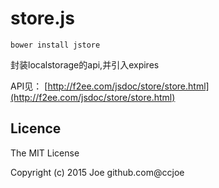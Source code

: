 # store.js
```
bower install jstore
```

封装localstorage的api,并引入expires

API见： [http://f2ee.com/jsdoc/store/store.html](http://f2ee.com/jsdoc/store/store.html)


## Licence ##

The MIT License

Copyright (c) 2015 Joe github.com@ccjoe
